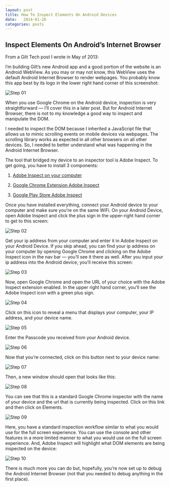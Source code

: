 ```yaml
---
layout: post
title: How To Inspect Elements On Android Devices
date:   2014-01-26
categories: posts
---
```


## Inspect Elements On Android’s Internet Browser

From a Gilt Tech post I wrote in May of 2013:

I’m building Gilt’s new Android app and a good portion of the website is an Android WebView. As you may or may not know, this WebView uses the default Android Internet Browser to render webpages. You probably know this app best by its logo in the lower right hand corner of this screenshot:

![Step 01](../images/2014-01-26-how-to-inspect-android-elements/01.png)

When you use Google Chrome on the Android device, inspection is very straightforward — I’ll cover this in a later post. But for Android Internet Browser, there is not to my knowledge a good way to inspect and manipulate the DOM.

I needed to inspect the DOM because I inherited a JavaScript file that allows us to mimic scrolling events on mobile devices via webpages. The scrolling library works as expected in all other browsers on all other devices. So, I needed to better understand what was happening in the Android Internet Browser.

The tool that bridged my device to an inspector tool is Adobe Inspect. To get going, you have to install 3 components:

1. [Adobe Inspect on your computer](http://html.adobe.com/edge/inspect/)

2. [Google Chrome Extension Adobe Inspect](https://chrome.google.com/webstore/detail/adobe-edge-inspect/ijoeapleklopieoejahbpdnhkjjgddem?hl=en)

3. [Google Play Store Adobe Inspect](https://play.google.com/store/apps/details?id=com.adobe.shadow.android&hl=en)

Once you have installed everything, connect your Android device to your computer and make sure you’re on the same WiFi. On your Android Device, open Adobe Inspect and click the plus sign in the upper-right hand corner to get to this screen:

![Step 02](../images/2014-01-26-how-to-inspect-android-elements/02.png)

Get your ip address from your computer and enter it in Adobe Inspect on your Android Device. If you skip ahead, you can find your ip address on your computer by opening Google Chrome and clicking on the Adobe Inspect icon in the nav bar — you’ll see it there as well. After you input your ip address into the Android device, you’ll receive this screen:

![Step 03](../images/2014-01-26-how-to-inspect-android-elements/03.png)

Now, open Google Chrome and open the URL of your choice with the Adobe Inspect extension enabled. In the upper right hand corner, you’ll see the Adobe Inspect icon with a green plus sign.

![Step 04](../images/2014-01-26-how-to-inspect-android-elements/04.png)

Click on this icon to reveal a menu that displays your computer, your IP address, and your device name.

![Step 05](../images/2014-01-26-how-to-inspect-android-elements/05.png)

Enter the Passcode you received from your Android device.

![Step 06](../images/2014-01-26-how-to-inspect-android-elements/06.png)

Now that you’re connected, click on this button next to your device name:

![Step 07](../images/2014-01-26-how-to-inspect-android-elements/07.png)

Then, a new window should open that looks like this:

![Step 08](../images/2014-01-26-how-to-inspect-android-elements/08.png)

You can see that this is a standard Google Chrome inspector with the name of your device and the url that is currently being inspected. Click on this link and then click on Elements.

![Step 09](../images/2014-01-26-how-to-inspect-android-elements/09.png)

Here, you have a standard inspection workflow similar to what you would use for the full screen experience. You can use the console and other features in a more limited manner to what you would use on the full screen experience. And, Adobe Inspect will highlight what DOM elements are being inspected on the device:

![Step 10](../images/2014-01-26-how-to-inspect-android-elements/10.png)

There is much more you can do but, hopefully, you’re now set up to debug the Android Internet Browser (not that you needed to debug anything in the first place).